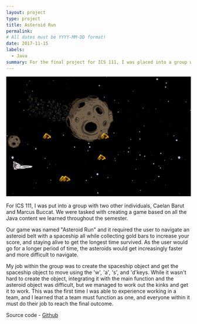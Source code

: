 ```yaml
---
layout: project
type: project
title: Asteroid Run
permalink: 
# All dates must be YYYY-MM-DD format!
date: 2017-11-15
labels:
  - Java
summary: For the final project for ICS 111, I was placed into a group with two other individuals to create a game based on all the content we learned through the semester.  
---
```


<img class="ui centered image" src="/images/Project2.jpg">


For ICS 111, I was put into a group with two other individuals, Caelan Barut and Marcus Buccat.  We were tasked with creating a game based on all the Java content we learned throughout the semester.

Our game was named "Asteroid Run" and it required the user to navigate an asteroid belt with a spaceship all while collecting gold bars to increase your score, and staying alive to get the longest time survived.  As the user would go for a longer period of time, the asteroids would get increasingly faster and more difficult to navigate.

My job within the group was to create the spaceship object and get the spaceship object to move using the 'w', 'a', 's', and 'd'keys.  While it wasn't hard to create the object, integrating it with the main function and the asteroid object was difficult, but we managed to work out the kinks and get it to work.  This was the first time I was able to experience working in a team, and I learned that a team must function as one, and everyone within it must do their job to reach the final outcome.

Source code - [Github](https://github.com/bradenbetz/ICS-111-Final-Project.git)
